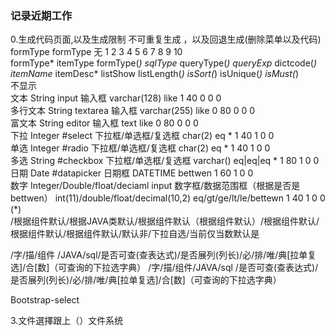 ### 记录近期工作
0.生成代码页面,以及生成限制 不可重复生成  ，以及回退生成(删除菜单以及代码)
formType                    formType             无
1          2        3             4        5              6        7            8        9         10                                                                                 
formType* itemType formType(*) sqlType* queryType(*)  queryExp* dictcode(*) itemName* itemDesc*  listShow listLength(*) isSort(*) isUnique(*) isMust(*)  
不显示      
文本 String  input       输入框             varchar(128)  like                                         1     40              0            0          0                                                                     
多行文本 String textarea   输入框             varchar(255) like                                          0     80              0           0            0        
富文本 String editor     输入框             text        like                                           0     80              0             0         0         
下拉 Integer #select    下拉框/单选框/复选框  char(2)      eq         *                                  1     40              1           0           0          
单选 Integer #radio     下拉框/单选框/复选框  char(2)     eq          *                                  1     40              1          0            0         
多选 String #checkbox   下拉框/单选框/复选框  varchar() eq|eq|eq      *                                  1     80              1           0           0         
日期 Date  #datapicker 日期框               DATETIME  bettwen                                          1     60              1          0            0         
数字 Integer/Double/float/deciaml input 数字框/数据范围框（根据是否是bettwen）  int(11)/double/float/decimal(10,2) eq/gt/ge/lt/le/bettewn                             1     40              1          0            0            (*)           
/根据组件默认/根据JAVA类默认/根据组件默认（根据组件默认）/根据组件默认/根据组件默认/根据组件默认/默认非/下拉自选/当前仅当数默认是

/字/描/组件
/JAVA/sql/是否可查(查表达式)/是否展列(列长)/必/排/唯/典[拉单复选]/合[数]（可查询的下拉选字典）
/字/描/组件/JAVA/sql
/是否可查(查表达式)/是否展列(列长)/必/排/唯/典[拉单复选]/合[数]（可查询的下拉选字典）


Bootstrap-select


3.文件選擇跟上（）文件系统





